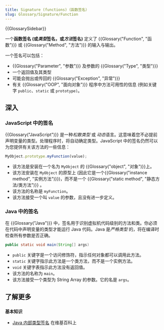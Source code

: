 ```yaml
---
title: Signature (functions)（函数签名）
slug: Glossary/Signature/Function
---
```


{{GlossarySidebar}}

一个**函数签名 (**或*类型*签名，或*方法*签名**)** 定义了 {{Glossary("Function", "函数")}} 或 {{Glossary("Method", "方法")}} 的输入与输出。

一个签名可以包括：

- {{Glossary("Parameter", "参数")}} 及参数的 {{Glossary("Type", "类型")}}
- 一个返回值及其类型
- 可能会抛出或传回的 {{Glossary("Exception", "异常")}}
- 有关 {{Glossary("OOP", "面向对象")}} 程序中方法可用性的信息 (例如关键字 `public`、`static` 或 `prototype)`。

## 深入

### JavaScript 中的签名

{{Glossary("JavaScript")}} 是一种*松散类型* 或 *动态*语言。这意味着您不必提前声明变量的类型。处理程序时，将自动确定类型。JavaScript 中的签名仍然可以为您提供有关该方法的一些信息：

```js
MyObject.prototype.myFunction(value);
```

- 该方法是安装在一个名为 `MyObject` 的 {{Glossary("object", "对象")}}上。
- 该方法安装在 `MyObject` 的原型上 (因此它是一个{{Glossary("instance method", "实例方法")}})，而不是一个 {{Glossary("static method", "静态方法/类方法")}} 。
- 该方法的名称是 `myFunction`。
- 该方法接受一个叫 `value` 的参数，且没有进一步定义。

### Java 中的签名

在 {{Glossary("Java")}} 中，签名用于识别虚拟机代码级别的方法和类。你必须在代码中声明变量的类型才能运行 Java 代码。Java 是*严格类型* 的，将在编译时检查所有参数是否正确。

```java
public static void main(String[] args)
```

- `public` 关键字是一个访问修饰符，指示任何对象都可以调用此方法。
- `static` 关键字指示此方法是一个类方法，而不是一个实例方法。
- `void` 关键字表指示此方法没有返回值。
- 该方法的名称为 `main`。
- 该方法接受一个类型为 String Array 的参数。它的名是 `args`。

## 了解更多

### `基本知识`

- [Java 内部类型签名](https://zh.wikipedia.org/wiki/Type_signature#Java) 在维基百科上
